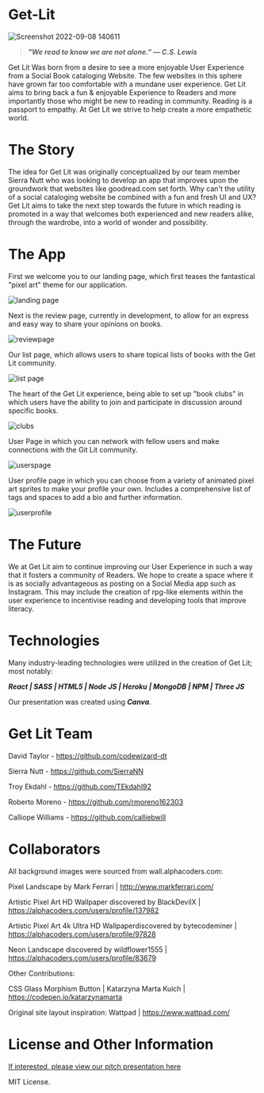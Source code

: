 # Get-Lit
![Screenshot 2022-09-08 140611](https://user-images.githubusercontent.com/107456698/189205889-2d976029-110a-47f4-b087-c978901a958a.jpg)

>**_"We read to know we are not alone."
>— C.S. Lewis_**

Get Lit Was born from a desire to see a more enjoyable User Experience from a Social Book cataloging Website. The few websites in this sphere have grown far too comfortable with a mundane user experience. Get Lit aims to bring back a fun & enjoyable Experience to Readers and more importantly those who might be new to reading in community. Reading is a passport to empathy. At Get Lit we strive to help create a more empathetic world. 

# The Story 

The idea for Get Lit was originally conceptualized by our team member Sierra Nutt who was looking to develop an app that improves upon the groundwork that websites like goodread.com set forth. Why can't the utility of a social cataloging website be combined with a fun and fresh UI and UX? Get Lit aims to take the next step towards the future in which reading is promoted in a way that welcomes both experienced and new readers alike, through the wardrobe, into a world of wonder and possibility.

# The App

First we welcome you to our landing page, which first teases the fantastical "pixel art" theme for our application.

![landing page](https://user-images.githubusercontent.com/107456698/189207738-2cebb319-092a-43de-809d-85e9be19db77.jpg)

Next is the review page, currently in development, to allow for an express and easy way to share your opinions on books.

![reviewpage](https://user-images.githubusercontent.com/107456698/189208200-151782c8-6590-4d3d-a5bb-578f173980bc.jpg)

Our list page, which allows users to share topical lists of books with the Get Lit community. 

![list page](https://user-images.githubusercontent.com/107456698/189208397-932bf193-119a-4ed5-9878-49657c67168a.jpg)

The heart of the Get Lit experience, being able to set up "book clubs" in which users have the ability to join and participate in discussion around specific books. 

![clubs](https://user-images.githubusercontent.com/107456698/189208547-fe973dae-ba0e-4a3a-a979-dd9c4eda219f.jpg)

User Page in which you can network with fellow users and make connections with the Git Lit community. 

![userspage](https://user-images.githubusercontent.com/107456698/189208802-52c3fe80-f98c-48cc-983e-2b429ad8d227.jpg)

User profile page in which you can choose from a variety of animated pixel art sprites to make your profile your own. Includes a comprehensive list of tags and spaces to add a bio and further information. 

![userprofile](https://user-images.githubusercontent.com/107456698/189208957-95236206-ad9c-433d-bf8f-c3384ab591de.jpg)

# The Future 

We at Get Lit aim to continue improving our User Experience in such a way that it  fosters a community of Readers. We hope to create a space where it is as socially advantageous as posting on a Social Media app such as Instagram. This may include the creation of rpg-like elements within the user experience to incentivise reading and developing tools that improve literacy. 

# Technologies

Many industry-leading technologies were utilized in the creation of Get Lit; most notably:

_**React | SASS | HTML5 | Node JS | Heroku | MongoDB | NPM | Three JS**_

Our presentation was created using _**Canva**_. 

# Get Lit Team

David Taylor - https://github.com/codewizard-dt

Sierra Nutt -  https://github.com/SierraNN

Troy Ekdahl -  https://github.com/TEkdahl92

Roberto Moreno - https://github.com/rmoreno162303

Calliope Williams - https://github.com/calliebwill

# Collaborators

All background images were sourced from wall.alphacoders.com:

Pixel Landscape by Mark Ferrari | http://www.markferrari.com/

Artistic Pixel Art HD Wallpaper discovered by BlackDevilX | https://alphacoders.com/users/profile/137982

Artistic Pixel Art 4k Ultra HD Wallpaperdiscovered by bytecodeminer | https://alphacoders.com/users/profile/97828

Neon Landscape discovered by wildflower1555 | https://alphacoders.com/users/profile/83679

Other Contributions:

CSS Glass Morphism Button | Katarzyna Marta Kuich | https://codepen.io/katarzynamarta

Original site layout inspiration:
Wattpad | https://www.wattpad.com/

# License and Other Information
 
[If interested, please view our pitch presentation here](https://www.canva.com/design/DAFLnExxE0A/npY6zQjM_NfyYNs30OkaQQ/view?utm_content=DAFLnExxE0A&utm_campaign=designshare&utm_medium=link2&utm_source=sharebutton)

MIT License.